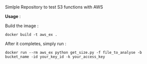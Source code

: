 Simlple Repository to test S3 functions with AWS

**Usage** :

Build the image : 

```
docker build -t aws_ex . 
```

After it completes, simply run :
```
docker run --rm aws_ex python get_size.py -f file_to_analyse -b bucket_name -id your_key_id -k your_access_key
```